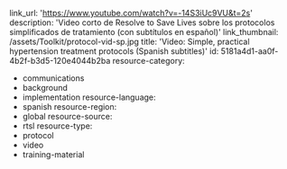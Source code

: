 link_url: 'https://www.youtube.com/watch?v=-14S3iUc9VU&t=2s'
description: 'Video corto de Resolve to Save Lives sobre los protocolos simplificados de tratamiento (con subtítulos en español)'
link_thumbnail: /assets/Toolkit/protocol-vid-sp.jpg
title: 'Video: Simple, practical hypertension treatment protocols (Spanish subtitles)'
id: 5181a4d1-aa0f-4b2f-b3d5-120e4044b2ba
resource-category:
  - communications
  - background
  - implementation
resource-language:
  - spanish
resource-region:
  - global
resource-source:
  - rtsl
resource-type:
  - protocol
  - video
  - training-material
